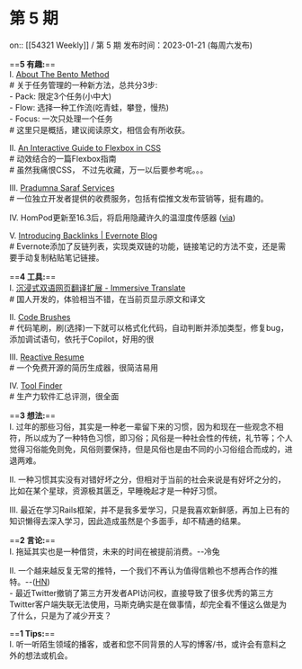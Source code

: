 # 第 5 期
on:: [[54321 Weekly]] / 第  5  期
发布时间：2023-01-21 (每周六发布)

==**5 有趣:**== \
I. [About The Bento Method](https://www.bentomethod.com/bentomethod)\
    # 关于任务管理的一种新方法，总共分3步:\
        - Pack: 限定3个任务(小中大)\
        - Flow: 选择一种工作流(吃青蛙，攀登，慢热)\
        - Focus: 一次只处理一个任务\
	# 这里只是概括，建议阅读原文，相信会有所收获。
	
II. [An Interactive Guide to Flexbox in CSS](https://www.joshwcomeau.com/css/interactive-guide-to-flexbox/)\
    # 动效结合的一篇Flexbox指南\
    # 虽然我痛恨CSS， 不过先收藏，万一以后要参考呢。。。

III. [Pradumna Saraf Services](https://pradumnasaraf.dev/services/)\
    # 一位独立开发者提供的收费服务，包括有偿推文发布营销等，挺有趣的。
    
IV. HomPod更新至16.3后，将启用隐藏许久的温湿度传感器 ([via](https://www.macworld.com/article/1477343/homepod-16-3-temperature-sensor-siri-tone-volume-control.html))

V. [Introducing Backlinks | Evernote Blog](https://evernote.com/blog/introducing-backlinks/)\
    # Evernote添加了反链列表，实现类双链的功能，链接笔记的方法不变，还是需要手动复制粘贴笔记链接。


==**4 工具:**==\
I. [沉浸式双语网页翻译扩展 - Immersive Translate](https://immersive-translate.owenyoung.com)\
    # 国人开发的，体验相当不错，在当前页显示原文和译文

II. [Code Brushes](https://githubnext.com/projects/code-brushes/)\
    # 代码笔刷，刷(选择)一下就可以格式化代码，自动判断并添加类型，修复bug，添加调试语句，依托于Copilot，好用的很

III. [Reactive Resume](https://rxresu.me/zh)\
    # 一个免费开源的简历生成器，很简洁易用

IV. [Tool Finder](https://toolfinder.xyz)\
    # 生产力软件汇总评测，很全面


==**3 想法:**== \
I. 过年的那些习俗，其实是一种老一辈留下来的习惯，因为和现在一些观念不相符，所以成为了一种特色习惯，即习俗；风俗是一种社会性的传统，礼节等；个人觉得习俗能免则免，风俗则要保持，但是风俗也是由不同的小习俗组合而成的，进退两难。

II. 一种习惯其实没有对错好坏之分，但相对于当前的社会来说是有好坏之分的，比如在某个星球，资源极其匮乏，早睡晚起才是一种好习惯。

III. 最近在学习Rails框架，并不是我多爱学习，只是我喜欢新鲜感，再加上已有的知识懒得去深入学习，因此造成虽然是个多面手，却不精通的结果。


==**2 言论:**==\
I. 拖延其实也是一种借贷，未来的时间在被提前消费。--冷兔

II. 一个越来越反复无常的推特，一个我们不再认为值得信赖也不想再合作的推特。--([HN](https://news.ycombinator.com/item?id=34445702))\
	- 最近Twitter撤销了第三方开发者API访问权，直接导致了很多优秀的第三方Twitter客户端失联无法使用，马斯克确实是在做事情，却完全看不懂这么做是为了什么，只是为了减少开支？


==**1 Tips:**==\
I. 听一听陌生领域的播客，或者和您不同背景的人写的博客/书，或许会有意料之外的想法或机会。
